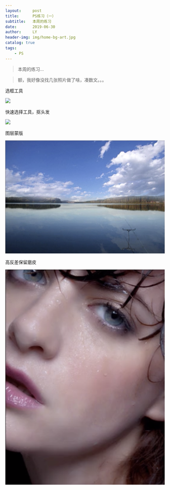 ```yaml
---
layout:     post
title:      PS练习（一）
subtitle:   本周的练习
date:       2019-06-30
author:     LY
header-img: img/home-bg-art.jpg
catalog: true
tags:
    - PS
---
```


> 本周的练习... 

> 额，我好像没找几张照片做了啥，凑数文。。。

选框工具

![](/img/2019063001.png)

快速选择工具，抠头发

![](/img/2019063002.png)

图层蒙版

![](/img/2019063003.png)

高反差保留磨皮

![](/img/2019063004.png)

